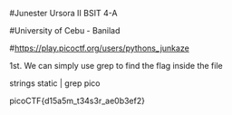 #Junester Ursora II BSIT 4-A

#University of Cebu - Banilad

#https://play.picoctf.org/users/pythons_junkaze

1st. We can simply use grep to find the flag inside the file

strings static | grep pico

picoCTF{d15a5m_t34s3r_ae0b3ef2}
